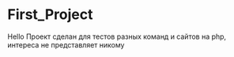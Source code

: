 # First_Project
Hello 
Проект сделан для тестов разных команд и сайтов на php, интереса не представляет никому
